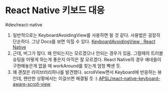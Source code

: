 # React Native 키보드 대응 
#dev/react-native

1. 일반적으로는 KeyboardAvoidingView를 사용하면 될 것 같다. 사용법은 굉장히 단순하다. 그냥 Docs를 보면 익힐 수 있다. [KeyboardAvoidingView · React Native](https://facebook.github.io/react-native/docs/keyboardavoidingview)
2. 근데, 버그가 많다. 왜 안되는지는 모르겠으나 안되는 경우가 있음. 그럴때의 트러블 슈팅을 어떻게 하는게 좋은지 아직은 잘 모르겠다. React Native의 경우 얘네들이 구현해놓은게 없을 때 workAround를 찾는게 엄청 빡샌 듯.  
3. 꽤 괜찮은 라이브러리하나를 발견했다. scrollView면서 Keyboard에 반응하는 뷰인데, 왠만한 상황에서는 이걸쓰면 해결될 듯 :) 
[APSL/react-native-keyboard-aware-scroll-view](https://github.com/APSL/react-native-keyboard-aware-scroll-view) 
